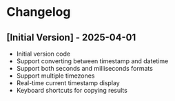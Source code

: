 # Changelog

## [Initial Version] - 2025-04-01

- Initial version code
- Support converting between timestamp and datetime
- Support both seconds and milliseconds formats
- Support multiple timezones
- Real-time current timestamp display
- Keyboard shortcuts for copying results